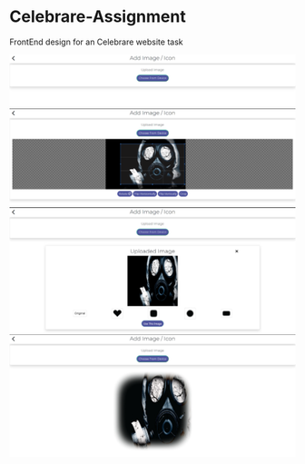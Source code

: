 # Celebrare-Assignment
FrontEnd design for an Celebrare website task

![Celebrare-Assignment](demo1.png)
![Celebrare-Assignment](demo2.png)
![Celebrare-Assignment](demo3.png)
![Celebrare-Assignment](demo4.png)
